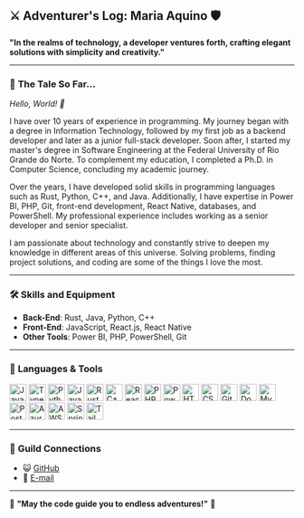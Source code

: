 ## ⚔️ **Adventurer's Log**: Maria Aquino 🛡️

**"In the realms of technology, a developer ventures forth, crafting elegant solutions with simplicity and creativity."**

---

### 🧙 **The Tale So Far...**  
*Hello, World! 🌸*

I have over 10 years of experience in programming. My journey began with a degree in Information Technology, followed by my first job as a backend developer and later as a junior full-stack developer. Soon after, I started my master's degree in Software Engineering at the Federal University of Rio Grande do Norte. To complement my education, I completed a Ph.D. in Computer Science, concluding my academic journey.

Over the years, I have developed solid skills in programming languages such as Rust, Python, C++, and Java. Additionally, I have expertise in Power BI, PHP, Git, front-end development, React Native, databases, and PowerShell. My professional experience includes working as a senior developer and senior specialist.

I am passionate about technology and constantly strive to deepen my knowledge in different areas of this universe. Solving problems, finding project solutions, and coding are some of the things I love the most.

---

### 🛠️ **Skills and Equipment**  
- **Back-End**: Rust, Java, Python, C++  
- **Front-End**: JavaScript, React.js, React Native  
- **Other Tools**: Power BI, PHP, PowerShell, Git  

---

### 📜 **Languages & Tools**  
<div>
  <img src="https://cdn.jsdelivr.net/gh/devicons/devicon/icons/javascript/javascript-original.svg" height="30" alt="JavaScript" />
  <img src="https://cdn.jsdelivr.net/gh/devicons/devicon/icons/typescript/typescript-original.svg" height="30" alt="TypeScript" />
  <img src="https://cdn.jsdelivr.net/gh/devicons/devicon/icons/python/python-original.svg" height="30" alt="Python" />
  <img src="https://cdn.jsdelivr.net/gh/devicons/devicon/icons/java/java-original.svg" height="30" alt="Java" />
  <img src="https://cdn.jsdelivr.net/gh/devicons/devicon/icons/rust/rust-original.svg" height="30" alt="Rust" />
  <img src="https://cdn.jsdelivr.net/gh/devicons/devicon/icons/cplusplus/cplusplus-original.svg" height="30" alt="C++" />
  <img src="https://cdn.jsdelivr.net/gh/devicons/devicon/icons/react/react-original.svg" height="30" alt="React.js" />
  <img src="https://cdn.jsdelivr.net/gh/devicons/devicon/icons/php/php-plain.svg" height="30" alt="PHP" />
  <img src="https://cdn.jsdelivr.net/gh/devicons/devicon/icons/powershell/powershell-original.svg" height="30" alt="PowerShell" />
  <img src="https://cdn.jsdelivr.net/gh/devicons/devicon/icons/html5/html5-original.svg" height="30" alt="HTML5" />
  <img src="https://cdn.jsdelivr.net/gh/devicons/devicon/icons/css3/css3-original.svg" height="30" alt="CSS3" />
  <img src="https://cdn.jsdelivr.net/gh/devicons/devicon/icons/git/git-original.svg" height="30" alt="Git" />
  <img src="https://cdn.jsdelivr.net/gh/devicons/devicon/icons/docker/docker-original.svg" height="30" alt="Docker" />
  <img src="https://cdn.jsdelivr.net/gh/devicons/devicon/icons/mysql/mysql-original.svg" height="30" alt="MySQL" />
  <img src="https://cdn.jsdelivr.net/gh/devicons/devicon/icons/postgresql/postgresql-original.svg" height="30" alt="PostgreSQL" />
  <img src="https://cdn.jsdelivr.net/gh/devicons/devicon/icons/azure/azure-original.svg" height="30" alt="Azure" />
  <img src="https://cdn.jsdelivr.net/gh/devicons/devicon/icons/amazonwebservices/amazonwebservices-original-wordmark.svg" height="30" alt="AWS" />
  <img src="https://cdn.jsdelivr.net/gh/devicons/devicon/icons/spring/spring-original.svg" height="30" alt="Spring" />
  <img src="https://cdn.jsdelivr.net/gh/devicons/devicon/icons/tailwindcss/tailwindcss-original-wordmark.svg" height="30" alt="TailwindCSS" />
</div>

---

### 🌟 **Guild Connections**  
- 😺 [GitHub](https://github.com/eusoumari)  
- 📧 [E-mail](mailto:mariaaquinodeveloper@outlook.com)  

---

🌟 **"May the code guide you to endless adventures!"** 🌌
